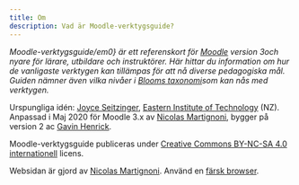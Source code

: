 ```yaml
---
title: Om
description: Vad är Moodle-verktygsguide?
---
```


*Moodle-verktygsguide/em0} är ett referenskort för [Moodle](https://moodle.org/) version 3och nyare för lärare, utbildare och instruktörer. Här hittar du information om hur de vanligaste verktygen kan tillämpas för att nå diverse pedagogiska mål. Guiden nämner även vilka nivåer i [Blooms taxonomi](https://en.wikipedia.org/wiki/Bloom%27s_taxonomy)som kan nås med verktygen.*

Urspungliga idén: [Joyce Seitzinger](https://twitter.com/catspyjamasnz), [Eastern Institute of Technology](https://www.eit.ac.nz/) (NZ). Anpassad i Maj 2020 för Moodle 3.x av [Nicolas Martignoni](https://blog.martignoni.net/a-propos/), bygger på version 2 ac [Gavin Henrick](https://twitter.com/ghenrick).

Moodle-verktygsguide publiceras under [Creative Commons BY-NC-SA 4.0 internationell](https://creativecommons.org/licenses/by-nc-sa/4.0/) licens.

Websidan är gjord av [Nicolas Martignoni](https://blog.martignoni.net/a-propos/). Använd en [färsk browser](https://browsehappy.com/).

